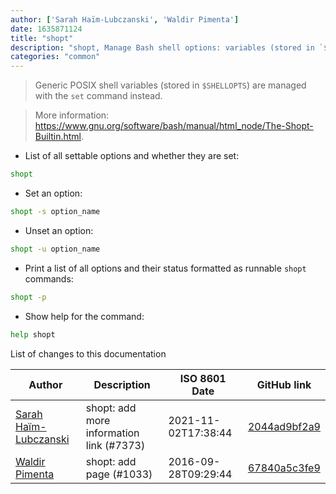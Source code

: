 ```yaml
---
author: ['Sarah Haïm-Lubczanski', 'Waldir Pimenta']
date: 1635871124
title: "shopt"
description: "shopt, Manage Bash shell options: variables (stored in `$BASHOPTS`) that control behavior specific to the Bash shell."
categories: "common"
---
```

> Generic POSIX shell variables (stored in `$SHELLOPTS`) are managed with the `set` command instead.

> More information: <https://www.gnu.org/software/bash/manual/html_node/The-Shopt-Builtin.html>.

- List of all settable options and whether they are set:

```bash
shopt
```

- Set an option:

```bash
shopt -s option_name
```

- Unset an option:

```bash
shopt -u option_name
```

- Print a list of all options and their status formatted as runnable `shopt` commands:

```bash
shopt -p
```

- Show help for the command:

```bash
help shopt
```
List of changes to this documentation


Author | Description | ISO 8601 Date | GitHub link
------|-----|-----|-----
[Sarah Haïm-Lubczanski](mailto:205895+mere-teresa@users.noreply.github.com) | shopt: add more information link (#7373) | 2021-11-02T17:38:44 | [2044ad9bf2a9](https://github.com/tldr-pages/tldr/commit/2044ad9bf2a9d67d69343c9272f9718043ffe3c5)
[Waldir Pimenta](mailto:waldyrious@gmail.com) | shopt: add page (#1033) | 2016-09-28T09:29:44 | [67840a5c3fe9](https://github.com/tldr-pages/tldr/commit/67840a5c3fe9de2a7313787e34f67017397a8cbe)

